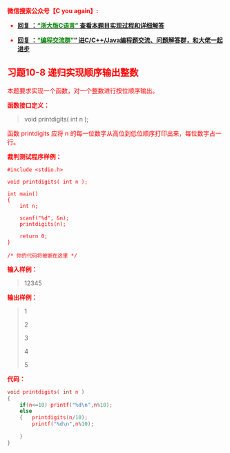 
<font color='red'> **微信搜索公众号【C you again】:**

- [**回复 ：<font color='green'>“浙大版C语言”</font> 查看本题目实现过程和详细解答** ](  http://gzh.cyouagain.cn/) 
 
- [ **回复 ：<font color='green'>“编程交流群”</font>” 进C/C++/Java编程题交流、问题解答群，和大佬一起进步**  ](  http://cyouagain.cn/    ) 



## 习题10-8 递归实现顺序输出整数

本题要求实现一个函数，对一个整数进行按位顺序输出。

**函数接口定义：**

> void printdigits( int n );

函数<font color="red"> printdigits </font>应将<font color="red"> n </font>的每一位数字从高位到低位顺序打印出来，每位数字占一行。

**裁判测试程序样例：**

    #include <stdio.h>
    
    void printdigits( int n );
    
    int main()
    {
        int n;
    	
        scanf("%d", &n);
        printdigits(n);
    
        return 0;
    }
    
    /* 你的代码将被嵌在这里 */

**输入样例：**

> 12345

**输出样例：**

> 1 
>
> 2 
>
> 3 
>
> 4 
>
> 5

**代码：**

```c
void printdigits( int n )
{
    if(n<=10) printf("%d\n",n%10);
    else
    {   printdigits(n/10);
        printf("%d\n",n%10);

    }
}
```




